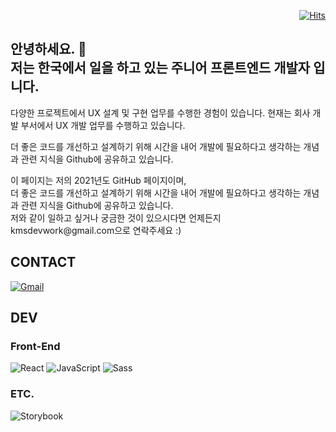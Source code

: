 <div align="right">

[![Hits](https://hits.seeyoufarm.com/api/count/incr/badge.svg?url=https%3A%2F%2Fgithub.com%2Fqkaxhfms&count_bg=%235E6FD3&title_bg=%23555555&icon=&icon_color=%23626262&title=hits&edge_flat=false)](https://hits.seeyoufarm.com)

</div>

<h2> 안녕하세요. 👋<br>
저는 한국에서 일을 하고 있는 주니어 프론트엔드 개발자 입니다.<br>
</h2>

<p>다양한 프로젝트에서 UX 설계 및 구현 업무를 수행한 경험이 있습니다. 현재는 회사 개발 부서에서 UX 개발 업무를 수행하고 있습니다. </p>
<p>더 좋은 코드를 개선하고 설계하기 위해 시간을 내어 개발에 필요하다고 생각하는 개념과 관련 지식을 Github에 공유하고 있습니다.</p>

<div>
이 페이지는 저의 2021년도 GitHub 페이지이며,<br>
더 좋은 코드를 개선하고 설계하기 위해 시간을 내어 개발에 필요하다고 생각하는 개념과 관련 지식을 Github에 공유하고 있습니다.<br>
저와 같이 일하고 싶거나 궁금한 것이 있으시다면 언제든지 kmsdevwork@gmail.com으로 연락주세요 :)
<div>

## CONTACT

<p>
    <a style="inline-block" href="mailto:kmsdevwork@gmail.com"><img src="https://img.shields.io/badge/Gmail-%23D14836?style=flat-square&logo=Gmail&logoColor=white" alt="Gmail"/></a>
</p>

## DEV

### **Front-End**

![React](https://img.shields.io/badge/React-61Dafb?style=flat-square&logo=React&logoColor=white)
![JavaScript](https://img.shields.io/badge/JavaScript-%23F7DF1E?style=flat-square&logo=JavaScript&logoColor=white)
![Sass](https://img.shields.io/badge/Sass-%23db7093?style=flat-square&logo=Sass&logoColor=white)

### **ETC.**

![Storybook](https://img.shields.io/badge/Storybook-%23ff4785?style=flat-square&logo=Storybook&logoColor=white)
